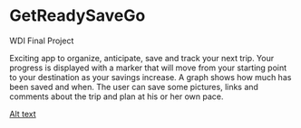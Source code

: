 GetReadySaveGo
==============
WDI Final Project


Exciting app to organize, anticipate, save and track your next trip. 
Your progress is displayed with a marker that will move from your starting point to your destination as your savings increase. A graph shows how much has been saved and when. The user can save some pictures, links and comments about the trip and plan at his or her own pace.

[Alt text](app/assets/images/getreadysavego.jpeg "Your trip")